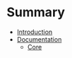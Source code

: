 # Summary

* [Introduction](README.md)
* [Documentation](docs/README.md)
   * [Core](docs\Core.md)

